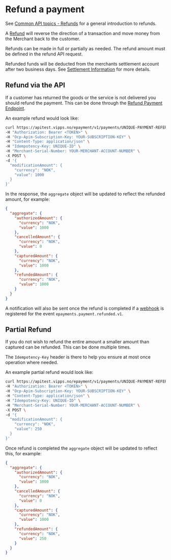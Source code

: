 <!-- START_METADATA
---
title: Refund the payment with the ePayment API
sidebar_label: Refund
id: refund
sidebar_position: 50
---

END_METADATA -->

# Refund a payment

See
[Common API topics - Refunds](https://developer.vippsmobilepay.com/docs/vipps-developers/common-topics/refund)
for a general introduction to refunds.


A [Refund][refund-payment-endpoint] will reverse the direction of a transaction and move money from the Merchant back to the customer.

Refunds can be made in full or partially as needed. The refund amount must be defined in the refund API request.

Refunded funds will be deducted from the merchants settlement account after two business days. See [Settlement Information](https://developer.vippsmobilepay.com/docs/vipps-developers/settlements) for more details.

## Refund via the API

If a customer has returned the goods or the service is not delivered you should refund the payment.
This can be done through the [Refund Payment Endpoint][refund-payment-endpoint].

An example refund would look like:

```bash
curl https://apitest.vipps.no/epayment/v1/payments/UNIQUE-PAYMENT-REFERENCE/refund \
-H "Authorization: Bearer <TOKEN>" \
-H "Ocp-Apim-Subscription-Key: YOUR-SUBSCRIPTION-KEY" \
-H "Content-Type: application/json" \
-H "Idempotency-Key: UNIQUE-ID" \
-H "Merchant-Serial-Number: YOUR-MERCHANT-ACCOUNT-NUMBER" \
-X POST \
-d '{
  "modificationAmount": {
    "currency": "NOK",
    "value": 1000
  }
}'
```



In the response, the `aggregate` object will be updated to reflect the refunded amount, for example:

```json
{
  "aggregate": {
    "authorizedAmount": {
      "currency": "NOK",
      "value": 1000
    },
    "cancelledAmount": {
      "currency": "NOK",
      "value": 0
    },
    "capturedAmount": {
      "currency": "NOK",
      "value": 1000
    },
    "refundedAmount": {
      "currency": "NOK",
      "value": 1000
    }
  }
}
```

A notification will also be sent once the refund is completed if a [webhook](../features/webhooks.md) is registered for the event `epayments.payment.refunded.v1`.

## Partial Refund

If you do not wish to refund the entire amount a smaller amount than captured can be refunded. This can be done multiple times.

The `Idempotency-Key` header is there to help you ensure at most once operation where needed.

An example partial refund would look like:

```bash
curl https://apitest.vipps.no/epayment/v1/payments/UNIQUE-PAYMENT-REFERENCE/refund \
-H "Authorization: Bearer <TOKEN>" \
-H "Ocp-Apim-Subscription-Key: YOUR-SUBSCRIPTION-KEY" \
-H "Content-Type: application/json" \
-H "Idempotency-Key: UNIQUE-ID" \
-H "Merchant-Serial-Number: YOUR-MERCHANT-ACCOUNT-NUMBER" \
-X POST \
-d '{
  "modificationAmount": {
    "currency": "NOK",
    "value": 250
  }
}'
```

Once refund is completed the `aggregate` object will be updated to reflect this, for example:

```json
{
  "aggregate": {
    "authorizedAmount": {
      "currency": "NOK",
      "value": 1000
    },
    "cancelledAmount": {
      "currency": "NOK",
      "value": 0
    },
    "capturedAmount": {
      "currency": "NOK",
      "value": 1000
    },
    "refundedAmount": {
      "currency": "NOK",
      "value": 250
    }
  }
}
```

[refund-payment-endpoint]: https://developer.vippsmobilepay.com/api/epayment#tag/AdjustPayments/operation/refundPayment
